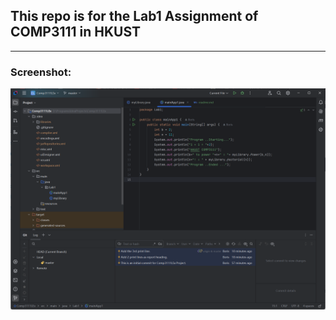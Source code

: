 ## This repo is for the Lab1 Assignment of COMP3111 in HKUST ###

---
### Screenshot: ###
![img.png](img.png)